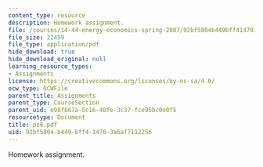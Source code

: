```yaml
---
content_type: resource
description: Homework assignment.
file: /courses/14-44-energy-economics-spring-2007/92bf5804b449bff414703a6af711225b_ps6.pdf
file_size: 22459
file_type: application/pdf
hide_download: true
hide_download_original: null
learning_resource_types:
- Assignments
license: https://creativecommons.org/licenses/by-nc-sa/4.0/
ocw_type: OCWFile
parent_title: Assignments
parent_type: CourseSection
parent_uid: e98f867a-5c16-48fe-3c37-fce95bc0e8f5
resourcetype: Document
title: ps6.pdf
uid: 92bf5804-b449-bff4-1470-3a6af711225b
---
```

Homework assignment.